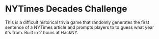 NYTimes Decades Challenge
=======
This is a difficult historical trivia game that randomly generates the first sentence of a NYTimes article and prompts players to to guess what year it's from. Built in 2 hours at HackNY.
